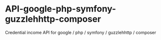 # API-google-php-symfony-guzzlehhttp-composer
Credential income API for google / php / symfony / guzzlehhttp / composer
